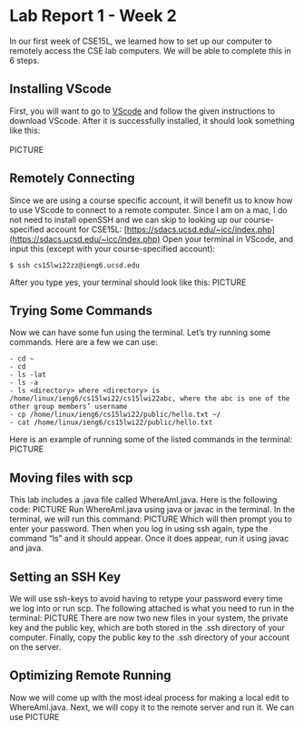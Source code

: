 # Lab Report 1 - Week 2
In our first week of CSE15L, we learned how to set up our computer to remotely access the CSE lab computers. We will be able to complete this in 6 steps.


## Installing VScode
First, you will want to go to [VScode](https://code.visualstudio.com/) and follow the given instructions to download VScode. After it is successfully installed, it should look something like this:
<br/><br/>
PICTURE

## Remotely Connecting
Since we are using a course specific account, it will benefit us to know how to use VScode to connect to a remote computer. Since I am on a mac, I do not need to install openSSH and we can skip to looking up our course-specified account for CSE15L:
[https://sdacs.ucsd.edu/~icc/index.php](https://sdacs.ucsd.edu/~icc/index.php)
Open your terminal in VScode, and input this (except with your course-specified account):
```
$ ssh cs15lwi22zz@ieng6.ucsd.edu
```
After you type yes, your terminal should look like this:
PICTURE

## Trying Some Commands
Now we can have some fun using the terminal. Let’s try running some commands. Here are a few we can use:
```
- cd ~
- cd
- ls -lat
- ls -a
- ls <directory> where <directory> is /home/linux/ieng6/cs15lwi22/cs15lwi22abc, where the abc is one of the other group members’ username
- cp /home/linux/ieng6/cs15lwi22/public/hello.txt ~/
- cat /home/linux/ieng6/cs15lwi22/public/hello.txt
```
Here is an example of running some of the listed commands in the terminal:
PICTURE

## Moving files with scp
This lab includes a .java file called WhereAmI.java. Here is the following code:
PICTURE
Run WhereAmI.java using java or javac in the terminal. 
In the terminal, we will run this command: 
PICTURE
Which will then prompt you to enter your password. Then when you log in using ssh again, type the command “ls” and it should appear. Once it does appear, run it using javac and java. 

## Setting an SSH Key
We will use ssh-keys to avoid having to retype your password every time we log into or run scp. The following attached is what you need to run in the terminal:
PICTURE
There are now two new files in your system, the private key and the public key, which are both stored in the .ssh directory of your computer. Finally, copy the public key to the .ssh directory of your account on the server. 

## Optimizing Remote Running
Now we will come up with the most ideal process for making a local edit to WhereAmI.java. Next, we will copy it to the remote server and run it. We can use
PICTURE
